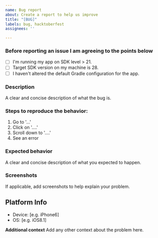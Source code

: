```yaml
---
name: Bug report
about: Create a report to help us improve
title: "[BUG]"
labels: bug, hacktoberfest
assignees: ''

---
```


### Before reporting an issue I am agreeing to the points below
- [ ] I'm running my app on SDK level > 21.
- [ ] Target SDK version on my machine is 28.
- [ ] I haven't altered the default Gradle configuration for the app.

### Description
A clear and concise description of what the bug is.

### Steps to reproduce the behavior:
1. Go to '...'
2. Click on '....'
3. Scroll down to '....'
4. See an error

### Expected behavior
A clear and concise description of what you expected to happen.

### Screenshots
If applicable, add screenshots to help explain your problem.

## Platform Info
 - Device: [e.g. iPhone6]
 - OS: [e.g. iOS8.1]

**Additional context**
Add any other context about the problem here.
